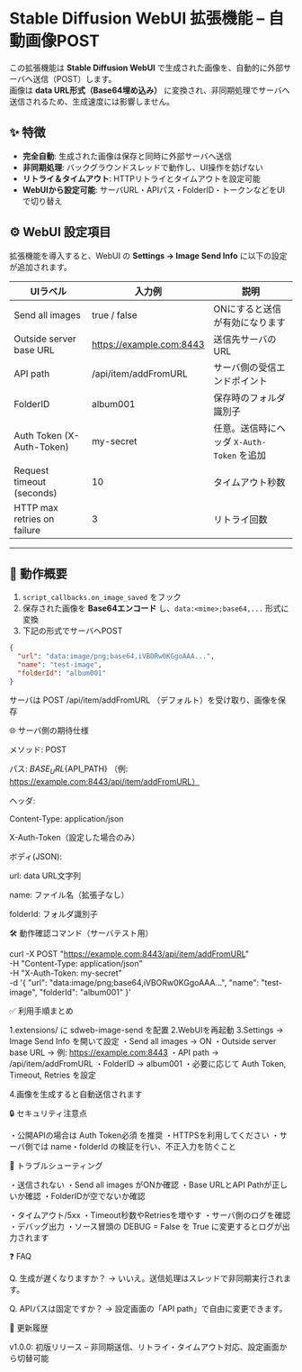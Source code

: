 # Stable Diffusion WebUI 拡張機能 – 自動画像POST

この拡張機能は **Stable Diffusion WebUI** で生成された画像を、自動的に外部サーバへ送信（POST）します。  
画像は **data URL形式（Base64埋め込み）** に変換され、非同期処理でサーバへ送信されるため、生成速度には影響しません。  


## ✨ 特徴

- **完全自動**: 生成された画像は保存と同時に外部サーバへ送信  
- **非同期処理**: バックグラウンドスレッドで動作し、UI操作を妨げない  
- **リトライ＆タイムアウト**: HTTPリトライとタイムアウトを設定可能  
- **WebUIから設定可能**: サーバURL・APIパス・FolderID・トークンなどをUIで切り替え  


## ⚙️ WebUI 設定項目

拡張機能を導入すると、WebUI の **Settings → Image Send Info** に以下の設定が追加されます。

| UIラベル                         | 入力例                              | 説明 |
|----------------------------------|-------------------------------------|------|
| Send all images                  | true / false                        | ONにすると送信が有効になります |
| Outside server base URL          | https://example.com:8443           | 送信先サーバのURL |
| API path                         | /api/item/addFromURL                | サーバ側の受信エンドポイント |
| FolderID                         | album001                            | 保存時のフォルダ識別子 |
| Auth Token (X-Auth-Token)        | my-secret                           | 任意。送信時にヘッダ `X-Auth-Token` を追加 |
| Request timeout (seconds)        | 10                                  | タイムアウト秒数 |
| HTTP max retries on failure      | 3                                   | リトライ回数 |

---

## 🔄 動作概要

1. `script_callbacks.on_image_saved` をフック  
2. 保存された画像を **Base64エンコード** し、`data:<mime>;base64,...` 形式に変換  
3. 下記の形式でサーバへPOST  

```json
{
  "url": "data:image/png;base64,iVBORw0KGgoAAA...",
  "name": "test-image",
  "folderId": "album001"
}
```

サーバは POST /api/item/addFromURL （デフォルト）を受け取り、画像を保存

🌐 サーバ側の期待仕様

メソッド: POST

パス: ${BASE_URL}${API_PATH} （例: https://example.com:8443/api/item/addFromURL）

ヘッダ:

Content-Type: application/json

X-Auth-Token（設定した場合のみ）

ボディ(JSON):

url: data URL文字列

name: ファイル名（拡張子なし）

folderId: フォルダ識別子

🛠️ 動作確認コマンド（サーバテスト用）

curl -X POST "https://example.com:8443/api/item/addFromURL" \
  -H "Content-Type: application/json" \
  -H "X-Auth-Token: my-secret" \
  -d '{
    "url": "data:image/png;base64,iVBORw0KGgoAAA...",
    "name": "test-image",
    "folderId": "album001"
  }'

✅ 利用手順まとめ

1.extensions/ に sdweb-image-send を配置
2.WebUIを再起動
3.Settings → Image Send Info を開いて設定
    ・Send all images → ON
    ・Outside server base URL → 例: https://example.com:8443
    ・API path → /api/item/addFromURL
    ・FolderID → album001
    ・必要に応じて Auth Token, Timeout, Retries を設定

4.画像を生成すると自動送信されます

🔒 セキュリティ注意点

・公開APIの場合は Auth Token必須 を推奨
・HTTPSを利用してください
・サーバ側では name・folderId の検証を行い、不正入力を防ぐこと

🐞 トラブルシューティング

・送信されない
    ・Send all images がONか確認
    ・Base URLとAPI Pathが正しいか確認
    ・FolderIDが空でないか確認

・タイムアウト/5xx
    ・Timeout秒数やRetriesを増やす
    ・サーバ側のログを確認
・デバッグ出力
    ・ソース冒頭の DEBUG = False を True に変更するとログが出力されます

❓ FAQ

Q. 生成が遅くなりますか？
→ いいえ。送信処理はスレッドで非同期実行されます。

Q. APIパスは固定ですか？
→ 設定画面の「API path」で自由に変更できます。


📝 更新履歴

v1.0.0: 初版リリース – 非同期送信、リトライ・タイムアウト対応、設定画面から切替可能

